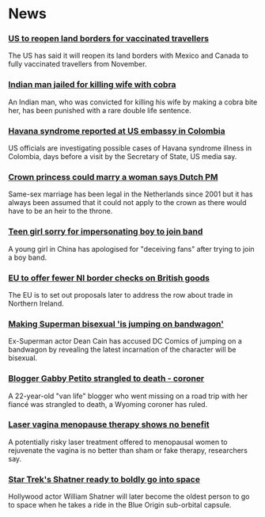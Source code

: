 # News
### [US to reopen land borders for vaccinated travellers](https://www.bbc.com/news/world-us-canada-58893052)
The US has said it will reopen its land borders with Mexico and Canada to fully vaccinated travellers from November. 
### [Indian man jailed for killing wife with cobra](https://www.bbc.com/news/world-asia-india-58839298)
An Indian man, who was convicted for killing his wife by making a cobra bite her, has been punished with a rare double life sentence. 
### [Havana syndrome reported at US embassy in Colombia](https://www.bbc.com/news/world-us-canada-58893344)
US officials are investigating possible cases of Havana syndrome illness in Colombia, days before a visit by the Secretary of State, US media say.
### [Crown princess could marry a woman says Dutch PM](https://www.bbc.com/news/world-europe-58886581)
Same-sex marriage has been legal in the Netherlands since 2001 but it has always been assumed that it could not apply to the crown as there would have to be an heir to the throne.
### [Teen girl sorry for impersonating boy to join band](https://www.bbc.com/news/world-asia-china-58893932)
A young girl in China has apologised for "deceiving fans" after trying to join a boy band.
### [EU to offer fewer NI border checks on British goods](https://www.bbc.com/news/uk-northern-ireland-58871221)
The EU is to set out proposals later to address the row about trade in Northern Ireland. 
### [Making Superman bisexual 'is jumping on bandwagon'](https://www.bbc.com/news/entertainment-arts-58895126)
Ex-Superman actor Dean Cain has accused DC Comics of jumping on a bandwagon by revealing the latest incarnation of the character will be bisexual.
### [Blogger Gabby Petito strangled to death - coroner](https://www.bbc.com/news/world-us-canada-58892307)
A 22-year-old "van life" blogger who went missing on a road trip with her fiancé was strangled to death, a Wyoming coroner has ruled.
### [Laser vagina menopause therapy shows no benefit](https://www.bbc.com/news/health-58868961)
A potentially risky laser treatment offered to menopausal women to rejuvenate the vagina is no better than sham or fake therapy, researchers say. 
### [Star Trek's Shatner ready to boldly go into space](https://www.bbc.com/news/science-environment-58885555)
Hollywood actor William Shatner will later become the oldest person to go to space when he takes a ride in the Blue Origin sub-orbital capsule.
